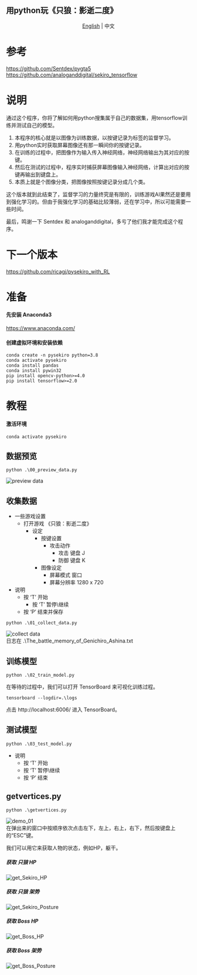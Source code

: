 ## 用python玩《只狼：影逝二度》

<p align="center">
    <a href="https://github.com/ricagj/pysekiro/blob/main/README.md">English</a>
    | 
    <a>中文</a>
</p>

# 参考
https://github.com/Sentdex/pygta5  
https://github.com/analoganddigital/sekiro_tensorflow  

# 说明

通过这个程序，你将了解如何用python搜集属于自己的数据集，用tensorflow训练并测试自己的模型。  

1. 本程序的核心就是以图像为训练数据，以按键记录为标签的监督学习。  
2. 用python实时获取屏幕图像还有那一瞬间你的按键记录。  
3. 在训练的过程中，把图像作为输入传入神经网络，神经网络输出为其对应的按键。  
4. 然后在测试的过程中，程序实时捕获屏幕图像输入神经网络，计算出对应的按键再输出到键盘上。  
5. 本质上就是个图像分类，把图像按照按键记录分成几个类。  

这个版本就到此结束了，监督学习的力量终究是有限的，训练游戏AI果然还是要用到强化学习的。但由于我强化学习的基础比较薄弱，还在学习中，所以可能需要一些时间。  

最后，鸣谢一下 Sentdex 和 analoganddigital，多亏了他们我才能完成这个程序。  

# 下一个版本
https://github.com/ricagj/pysekiro_with_RL  

# 准备

#### 先安装 Anaconda3
https://www.anaconda.com/  

#### 创建虚拟环境和安装依赖
~~~shell
conda create -n pysekiro python=3.8
conda activate pysekiro
conda install pandas
conda install pywin32
pip install opencv-python>=4.0
pip install tensorflow>=2.0
~~~

# 教程

#### 激活环境
~~~shell
conda activate pysekiro
~~~

## 数据预览
~~~shell
python .\00_preview_data.py
~~~
![preview data](./Toturial_gif/00_preview_data.gif)  

## 收集数据
- 一些游戏设置
    - 打开游戏 《只狼：影逝二度》
        - 设定
            - 按键设置
                - 攻击动作
                    - 攻击    键盘    J
                    - 防御    键盘    K
            - 图像设定
                - 屏幕模式    窗口
                - 屏幕分辨率    1280 x 720
- 说明
    - 按 ‘T’ 开始
        - 按 ‘T’ 暂停\继续
    - 按 ‘P’ 结束并保存

~~~shell
python .\01_collect_data.py
~~~
![collect data](./Toturial_gif/01_collect_data.gif)  
日志在 .\The_battle_memory_of_Genichiro_Ashina.txt  

## 训练模型
~~~shell
python .\02_train_model.py
~~~

在等待的过程中，我们可以打开 TensorBoard 来可视化训练过程。   
~~~ 
tensorboard --logdir=.\logs
~~~
点击 http://localhost:6006/ 进入 TensorBoard。  

## 测试模型
~~~shell
python .\03_test_model.py
~~~
- 说明
    - 按 ‘T’ 开始
    - 按 ‘T’ 暂停\继续
    - 按 ‘P’ 结束

## getvertices.py
~~~shell
python .\getvertices.py
~~~
![demo_01](./Toturial_gif/demo_01.gif)  
在弹出来的窗口中按顺序依次点击左下，左上，右上，右下，然后按键盘上的“ESC”键。  

我们可以用它来获取人物的状态，例如HP，躯干。  

##### 获取 只狼 HP
![get_Sekiro_HP](./Toturial_gif/get_Sekiro_HP.gif)  
##### 获取 只狼 架势
![get_Sekiro_Posture](./Toturial_gif/get_Sekiro_Posture.gif)  
##### 获取 Boss HP
![get_Boss_HP](./Toturial_gif/get_Boss_HP.gif)  
##### 获取 Boss 架势
![get_Boss_Posture](./Toturial_gif/get_Boss_Posture.gif)  